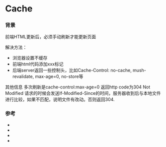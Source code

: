 Cache
========
### 背景
前端HTML更新后，必须手动刷新才能更新页面

解决方法：
* 浏览器设置不缓存
* 前端html代码添加xxx标记
* 后端server返回一些控制头，比如Cache-Control: no-cache, mush-revalidate, max-age=0, no-store等

其他信息
多次刷新是cache-control:max-age=0
返回http code为304 Not Modified
请求的时候会发送If-Modified-Since的时间，服务器收到后与本地文件进行比较，如果不匹配，说明文件有改动。否则返回304.

### 参考
* [](https://www.w3.org/Protocols/rfc2616/rfc2616-sec14.html)
* [](https://developers.google.com/web/fundamentals/performance/optimizing-content-efficiency/http-caching?hl=zh-cn)
* [](http://www.alloyteam.com/2012/03/web-cache-2-browser-cache/)
* [](http://www.procata.com/cachetest/tests/pragma/fail.php)
